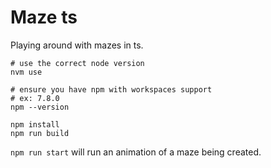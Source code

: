 # Maze ts

Playing around with mazes in ts.

```
# use the correct node version
nvm use

# ensure you have npm with workspaces support
# ex: 7.8.0
npm --version
```

```
npm install
npm run build
```

`npm run start` will run an animation of a maze being created.